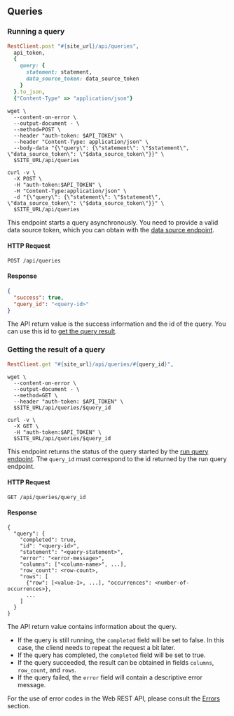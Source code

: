 ## Queries

### Running a query

```ruby
RestClient.post "#{site_url}/api/queries",
  api_token,
  {
    query: {
      statement: statement,
      data_source_token: data_source_token
    }
  }.to_json,
  {"Content-Type" => "application/json"}
```

```shell
wget \
  --content-on-error \
  --output-document - \
  --method=POST \
  --header "auth-token: $API_TOKEN" \
  --header "Content-Type: application/json" \
  --body-data "{\"query\": {\"statement\": \"$statement\", \"data_source_token\": \"$data_source_token\"}}" \
  $SITE_URL/api/queries
```

```curl
curl -v \
  -X POST \
  -H "auth-token:$API_TOKEN" \
  -H "Content-Type:application/json" \
  -d "{\"query\": {\"statement\": \"$statement\", \"data_source_token\": \"$data_source_token\"}}" \
  $SITE_URL/api/queries
```

This endpoint starts a query asynchronously. You need to provide a valid data source token, which you can obtain with the [data source endpoint](#get-the-list-of-all-data-sources).

#### HTTP Request

`POST /api/queries`

#### Response

```json
{
  "success": true,
  "query_id": "<query-id>"
}
```

The API return value is the success information and the id of the query. You can use this id to [get the query result](#getting-the-result-of-a-query).


### Getting the result of a query

```ruby
RestClient.get "#{site_url}/api/queries/#{query_id}",
```

```shell
wget \
  --content-on-error \
  --output-document - \
  --method=GET \
  --header "auth-token: $API_TOKEN" \
  $SITE_URL/api/queries/$query_id
```

```curl
curl -v \
  -X GET \
  -H "auth-token:$API_TOKEN" \
  $SITE_URL/api/queries/$query_id
```

This endpoint returns the status of the query started by the [run query endpoint](#running-a-query). The `query_id` must correspond to the id returned by the run query endpoint.

#### HTTP Request

`GET /api/queries/query_id`

#### Response

```text
{
  "query": {
    "completed": true,
    "id": "<query-id>",
    "statement": "<query-statement>",
    "error": "<error-message>",
    "columns": ["<column-name>", ...],
    "row_count": <row-count>,
    "rows": [
      {"row": [<value-1>, ...], "occurrences": <number-of-occurrences>},
      ...
    ]
  }
}
```

The API return value contains information about the query.

- If the query is still running, the `completed` field will be set to false. In this case, the cliend needs to
repeat the request a bit later.
- If the query has completed, the `completed` field will be set to true.
- If the query succeeded, the result can be obtained in fields `columns`, `row_count`, and `rows`.
- If the query failed, the `error` field will contain a descriptive error message.

For the use of error codes in the Web REST API, please consult the [Errors](#errors) section.
